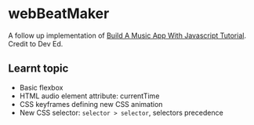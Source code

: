 # webBeatMaker

A follow up implementation of [Build A Music App With Javascript Tutorial](https://www.youtube.com/watch?v=2VJlzeEVL8A&list=WL&index=2&t=0s). Credit to Dev Ed. 

## Learnt topic
* Basic flexbox
* HTML audio element attribute: currentTime
* CSS keyframes defining new CSS animation
* New CSS selector: `selector > selector`, selectors precedence